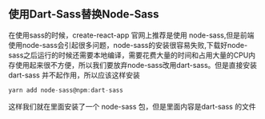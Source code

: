 ## 使用Dart-Sass替换Node-Sass

在使用sass的时候，create-react-app 官网上推荐是使用 node-sass,但是前端使用node-sass会引起很多问题，node-sass的安装很容易失败,下载好node-sass之后运行的时候还需要本地编译，需要花费大量的时间和占用大量的CPU内存使用起来很不方便，所以我们要放弃node-sass改用dart-sass。但是直接安装 dart-sass 并不起作用，所以应该这样安装

```js
yarn add node-sass@npm:dart-sass
```

这样我们就在里面安装了一个 node-sass 包，但是里面内容是dart-sass 的文件